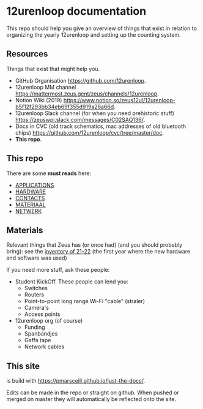 # 12urenloop documentation

This repo should help you give an overview of things that exist in relation to organizing the yearly 12urenloop and setting up the counting system.

## Resources

Things that exist that might help you.

- GitHub Organisation <https://github.com/12urenloop>.
- 12urenloop MM channel <https://mattermost.zeus.gent/zeus/channels/12urenloop>.
- Notion Wiki (2019) <https://www.notion.so/zeus12ul/12urenloop-b5f12f293bb34eb69f355d919a26a66d>.
- 12urenloop Slack channel (for when you need prehistoric stuff) <https://zeuswpi.slack.com/messages/C02SAQ136/>.
- Docs in CVC (old track schematics, mac addresses of old bluetooth chips) <https://github.com/12urenloop/cvc/tree/master/doc>.
- **This repo**.

## This repo

There are some **must reads** here:

- [APPLICATIONS](./APPLICATIONS.md)
- [HARDWARE](./HARDWARE.md)
- [CONTACTS](./CONTACTS.md)
- [MATERIAAL](./MATERIAAL.md)
- [NETWERK](./NETWERK.md)

## Materials

Relevant things that Zeus has (or once had) (and you should probably bring):
see the [inventory of 21-22](./21-22/inventaris.md) (the first year where the new hardware and software was used)

If you need more stuff, ask these people:

- Student KickOff. These people can lend you:
  - Switches
  - Routers
  - Point-to-point long range Wi-Fi "cable" (straler)
  - Camera's
  - Access points
- 12urenloop org (of course)
  - Funding
  - Spanbandjes
  - Gaffa tape
  - Network cables

## This site

is build with https://pmarsceill.github.io/just-the-docs/.

Edits can be made in the repo or straight on github. When pushed or merged on master they will automatically be reflected onto the site.
